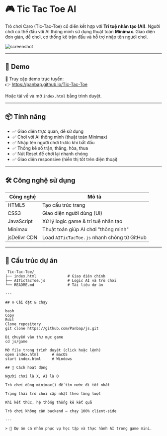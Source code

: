 # 🎮 Tic Tac Toe AI

Trò chơi Caro (Tic-Tac-Toe) cổ điển kết hợp với **Trí tuệ nhân tạo (AI)**. Người chơi có thể đấu với AI thông minh sử dụng thuật toán **Minimax**. Giao diện đơn giản, dễ chơi, có thống kê trận đấu và hỗ trợ nhập tên người chơi.

![screenshot](https://raw.githubusercontent.com/Panbap/js/main/icon/TicTacToe-preview.png)

---

## 🚀 Demo

🔗 Truy cập demo trực tuyến:  
👉 https://panbap.github.io/Tic-Tac-Toe

Hoặc tải về và mở `index.html` bằng trình duyệt.

---

## 📦 Tính năng

- ✅ Giao diện trực quan, dễ sử dụng
- ✅ Chơi với AI thông minh (thuật toán Minimax)
- ✅ Nhập tên người chơi trước khi bắt đầu
- ✅ Thống kê số trận, thắng, hòa, thua
- ✅ Nút Reset để chơi lại nhanh chóng
- ✅ Giao diện responsive (hiển thị tốt trên điện thoại)

---

## 🛠️ Công nghệ sử dụng

| Công nghệ     | Mô tả                             |
|--------------|-----------------------------------|
| HTML5        | Tạo cấu trúc trang                |
| CSS3         | Giao diện người dùng (UI)         |
| JavaScript   | Xử lý logic game & trí tuệ nhân tạo |
| Minimax      | Thuật toán giúp AI chơi "thông minh" |
| jsDelivr CDN | Load `AITicTacToe.js` nhanh chóng từ GitHub |

---

## 📂 Cấu trúc dự án

```text
 Tic-Tac-Toe/
├── index.html              # Giao diện chính
├── AITicTacToe.js          # Logic AI và trò chơi
└── README.md               # Tài liệu dự án

---

## ⚙️ Cài đặt & chạy

bash
Copy
Edit
Clone repository
git clone https://github.com/Panbap/js.git

Di chuyển vào thư mục game
cd js/game

Mở file trong trình duyệt (click hoặc lệnh)
open index.html      # macOS
start index.html     # Windows

## 🧠 Cách hoạt động

Người chơi là X, AI là O

Trò chơi dùng minimax() để tìm nước đi tốt nhất

Trạng thái trò chơi cập nhật theo từng lượt

Khi kết thúc, hệ thống thống kê kết quả

Trò chơi không cần backend – chạy 100% client-side

---

> 🧠 Dự án cá nhân phục vụ học tập và thực hành AI trong game mini.
